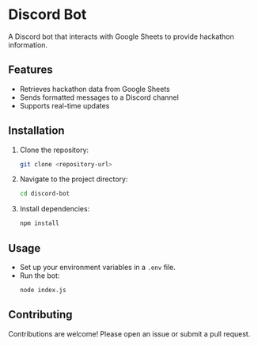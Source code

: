 # Discord Bot

A Discord bot that interacts with Google Sheets to provide hackathon information.

## Features
- Retrieves hackathon data from Google Sheets
- Sends formatted messages to a Discord channel
- Supports real-time updates

## Installation
1. Clone the repository:
   ```bash
   git clone <repository-url>
   ```
2. Navigate to the project directory:
   ```bash
   cd discord-bot
   ```
3. Install dependencies:
   ```bash
   npm install
   ```

## Usage
- Set up your environment variables in a `.env` file.
- Run the bot:
   ```bash
   node index.js
   ```

## Contributing
Contributions are welcome! Please open an issue or submit a pull request.

